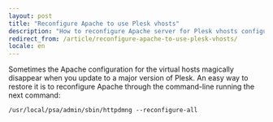 ```yaml
---
layout: post
title: "Reconfigure Apache to use Plesk vhosts"
description: "How to reconfigure Apache server for Plesk vhosts configuration"
redirect_from: /article/reconfigure-apache-to-use-plesk-vhosts/
locale: en
---
```


Sometimes the Apache configuration for the virtual hosts magically disappear when you update to a major version of Plesk.
An easy way to restore it is to reconfigure Apache through the command-line running the next command:

    /usr/local/psa/admin/sbin/httpdmng --reconfigure-all
